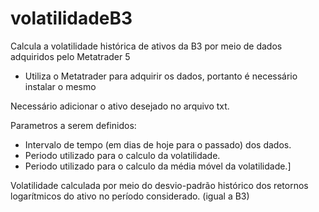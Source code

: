 # volatilidadeB3
Calcula a volatilidade histórica de ativos da B3 por meio de dados adquiridos pelo Metatrader 5

- Utiliza o Metatrader para adquirir os dados, portanto é necessário instalar o mesmo

Necessário adicionar o ativo desejado no arquivo txt.

Parametros a serem definidos:
- Intervalo de tempo (em dias de hoje para o passado) dos dados.
- Periodo utilizado para o calculo da volatilidade.
- Periodo utilizado para o calculo da média móvel da volatilidade.]

Volatilidade calculada por meio do desvio-padrão histórico dos retornos logarítmicos do ativo no período considerado. (igual a B3)
